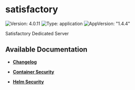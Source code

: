 # satisfactory

![Version: 4.0.11](https://img.shields.io/badge/Version-4.0.11-informational?style=flat-square) ![Type: application](https://img.shields.io/badge/Type-application-informational?style=flat-square) ![AppVersion: "1.4.4"](https://img.shields.io/badge/AppVersion-"1.4.4"-informational?style=flat-square)

Satisfactory Dedicated Server

## Available Documentation

- [**Changelog**](CHANGELOG)

- [**Container Security**](container-security)

- [**Helm Security**](helm-security)

